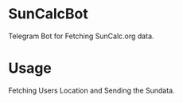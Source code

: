 # SunCalcBot
Telegram Bot for Fetching SunCalc.org data.

# Usage
Fetching Users Location and Sending the Sundata.
